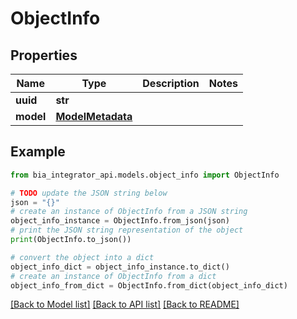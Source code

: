 # ObjectInfo


## Properties

Name | Type | Description | Notes
------------ | ------------- | ------------- | -------------
**uuid** | **str** |  | 
**model** | [**ModelMetadata**](ModelMetadata.md) |  | 

## Example

```python
from bia_integrator_api.models.object_info import ObjectInfo

# TODO update the JSON string below
json = "{}"
# create an instance of ObjectInfo from a JSON string
object_info_instance = ObjectInfo.from_json(json)
# print the JSON string representation of the object
print(ObjectInfo.to_json())

# convert the object into a dict
object_info_dict = object_info_instance.to_dict()
# create an instance of ObjectInfo from a dict
object_info_from_dict = ObjectInfo.from_dict(object_info_dict)
```
[[Back to Model list]](../README.md#documentation-for-models) [[Back to API list]](../README.md#documentation-for-api-endpoints) [[Back to README]](../README.md)


